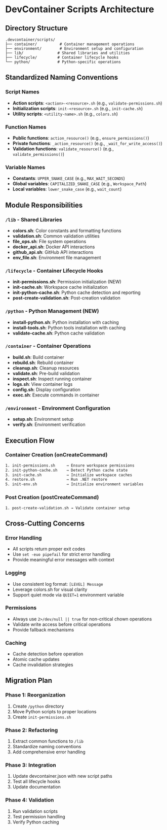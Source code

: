 # DevContainer Scripts Architecture

## Directory Structure

```text
.devcontainer/scripts/
├── container/          # Container management operations
├── environment/        # Environment setup and configuration
├── lib/               # Shared libraries and utilities
├── lifecycle/         # Container lifecycle hooks
└── python/            # Python-specific operations
```

## Standardized Naming Conventions

### Script Names
- **Action scripts**: `<action>-<resource>.sh` (e.g., `validate-permissions.sh`)
- **Initialization scripts**: `init-<resource>.sh` (e.g., `init-cache.sh`)
- **Utility scripts**: `<utility-name>.sh` (e.g., `colors.sh`)

### Function Names
- **Public functions**: `action_resource()` (e.g., `ensure_permissions()`)
- **Private functions**: `_action_resource()` (e.g., `_wait_for_write_access()`)
- **Validation functions**: `validate_resource()` (e.g., `validate_permissions()`)

### Variable Names
- **Constants**: `UPPER_SNAKE_CASE` (e.g., `MAX_WAIT_SECONDS`)
- **Global variables**: `CAPITALIZED_SNAKE_CASE` (e.g., `Workspace_Path`)
- **Local variables**: `lower_snake_case` (e.g., `wait_count`)

## Module Responsibilities

### `/lib` - Shared Libraries
- **colors.sh**: Color constants and formatting functions
- **validation.sh**: Common validation utilities
- **file_ops.sh**: File system operations
- **docker_api.sh**: Docker API interactions
- **github_api.sh**: GitHub API interactions
- **env_file.sh**: Environment file management

### `/lifecycle` - Container Lifecycle Hooks
- **init-permissions.sh**: Permission initialization (NEW)
- **init-cache.sh**: Workspace cache initialization
- **init-python-cache.sh**: Python cache detection and reporting
- **post-create-validation.sh**: Post-creation validation

### `/python` - Python Management (NEW)
- **install-python.sh**: Python installation with caching
- **install-tools.sh**: Python tools installation with caching
- **validate-cache.sh**: Python cache validation

### `/container` - Container Operations
- **build.sh**: Build container
- **rebuild.sh**: Rebuild container
- **cleanup.sh**: Cleanup resources
- **validate.sh**: Pre-build validation
- **inspect.sh**: Inspect running container
- **logs.sh**: View container logs
- **config.sh**: Display configuration
- **exec.sh**: Execute commands in container

### `/environment` - Environment Configuration
- **setup.sh**: Environment setup
- **verify.sh**: Environment verification

## Execution Flow

### Container Creation (onCreateCommand)
```bash
1. init-permissions.sh     → Ensure workspace permissions
2. init-python-cache.sh    → Detect Python cache state
3. init-cache.sh           → Initialize workspace caches
4. restore.sh              → Run .NET restore
5. init-env.sh             → Initialize environment variables
```

### Post Creation (postCreateCommand)
```text
1. post-create-validation.sh → Validate container setup
```

## Cross-Cutting Concerns

### Error Handling
- All scripts return proper exit codes
- Use `set -euo pipefail` for strict error handling
- Provide meaningful error messages with context

### Logging
- Use consistent log format: `[LEVEL] Message`
- Leverage colors.sh for visual clarity
- Support quiet mode via `QUIET=1` environment variable

### Permissions
- Always use `2>/dev/null || true` for non-critical chown operations
- Validate write access before critical operations
- Provide fallback mechanisms

### Caching
- Cache detection before operation
- Atomic cache updates
- Cache invalidation strategies

## Migration Plan

### Phase 1: Reorganization
1. Create `/python` directory
2. Move Python scripts to proper locations
3. Create `init-permissions.sh`

### Phase 2: Refactoring
1. Extract common functions to `/lib`
2. Standardize naming conventions
3. Add comprehensive error handling

### Phase 3: Integration
1. Update devcontainer.json with new script paths
2. Test all lifecycle hooks
3. Update documentation

### Phase 4: Validation
1. Run validation scripts
2. Test permission handling
3. Verify Python caching
